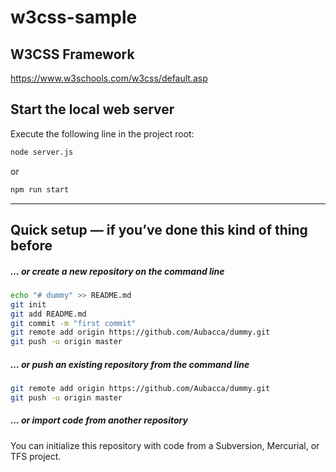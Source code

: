 # w3css-sample

## W3CSS Framework
https://www.w3schools.com/w3css/default.asp

## Start the local web server
Execute the following line in the project root:
```sh
node server.js
```

or
```sh
npm run start
```


---
## Quick setup — if you’ve done this kind of thing before
##### … or create a new repository on the command line
```sh
echo "# dummy" >> README.md
git init
git add README.md
git commit -m "first commit"
git remote add origin https://github.com/Aubacca/dummy.git
git push -u origin master
```

##### … or push an existing repository from the command line
```sh
git remote add origin https://github.com/Aubacca/dummy.git
git push -u origin master
```

##### … or import code from another repository
You can initialize this repository with code from a Subversion, Mercurial, or TFS project.